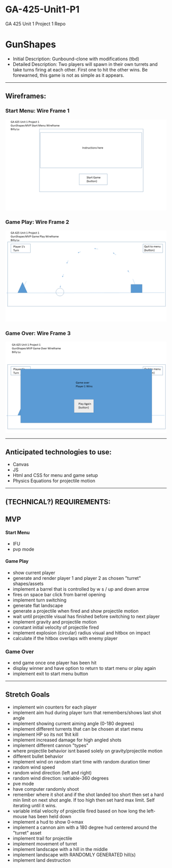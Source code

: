 # GA-425-Unit1-P1
GA 425 Unit 1 Project 1 Repo

# GunShapes
-   Initial Description: Gunbound-clone with modifications (tbd)
-   Detailed Description: Two players will spawn in their own turrets and take turns firing at each other. First one to hit the other wins. Be forewarned, this game is not as simple as it appears.
---
## Wireframes:

### Start Menu: Wire Frame 1
![Wireframe-StartMenu](./wireframes/Wireframe-StartMenu.png)
<br>

### Game Play: Wire Frame 2
![Wireframe-GamePlay](./wireframes/Wireframe-GamePlay.png)
<br>

### Game Over: Wire Frame 3
![Wireframe-GameOver](./wireframes/Wireframe-GameOver.png)
<br>


---
## Anticipated technologies to use:
- Canvas
- JS
- Html and CSS for menu and game setup
- Physics Equations for projectile motion

---
## (TECHNICAL?) REQUIREMENTS:
## MVP
#### Start Menu 
-   IFU
-   pvp mode
#### Game Play 
-   show current player
-   generate and render player 1 and player 2 as chosen "turret" shapes/assets
-   implement a barrel that is controlled by w s / up and down arrow
-   fires on space bar click from barrel opening
-   implement turn switching
-   generate flat landscape
-   generate a projectile when fired and show projectile motion
-   wait until projectile visual has finished before switching to next player
-   implement gravity and projectile motion
-   constant initial velocity of projectile fired
-   implement explosion (circular) radius visual and hitbox on impact
-   calculate if the hitbox overlaps with enemy player
### Game Over
-   end game once one player has been hit
-   display winner and have option to return to start menu or play again
-   implement exit to start menu button
---
## Stretch Goals

- implement win counters for each player
- implement aim hud during player turn that remembers/shows last shot angle
- implement showing current aiming angle (0-180 degrees)
- implement different turrents that can be chosen at start menu
- implement HP so its not 1hit kill
-   implement increased damage for high angled shots
- implement different cannon "types" 
-   where projectile behavior isnt based solely on gravity/projectile motion
-   different bullet behavior
- implement wind on random start time with random duration timer
-   random wind speed
-   random wind direction (left and right)
-   random wind direction: variable-360 degrees
- pve mode
-   have computer randomly shoot
-   remember where it shot and if the shot landed too short then set a hard min limit on next shot angle. If too high then set hard max limit. Self iterating until it wins.
- variable intial velocity of projectile fired based on how long the left-mouse has been held down
-   implement a hud to show 0->max 
-   implement a cannon aim with a 180 degree hud centered around the "turret" asset
-   implement trail for projectile
- implement movement of turret
- implement landscape with a hill in the middle
- implement landscape with RANDOMLY GENERATED hill(s)
- implement land destruction




